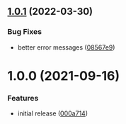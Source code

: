 ## [1.0.1](https://github.com/typescriptbr/vagas-telegram-bot/compare/v1.0.0...v1.0.1) (2022-03-30)


### Bug Fixes

* better error messages ([08567e9](https://github.com/typescriptbr/vagas-telegram-bot/commit/08567e9e374f1f953a5a94eb8f8cc56cbcc088e3))

# 1.0.0 (2021-09-16)


### Features

* initial release ([000a714](https://github.com/typescriptbr/vagas-telegram-bot/commit/000a7146f602ef2cb7566af62ed4566d83b3d3a7))
